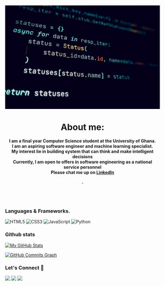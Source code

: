 <div align="center">
</div>

 

<div align="center">
 
 ![alt text](code.jpg)

</div>
 
<div align="center">

<h1>About me:</h1>

</div>

<div align="center">

<h4>
 <P>I am a final year Computer Science student at the University of Ghana.<br>
  I am an aspiring software engineer and machine learning specialist. <br>
  My interest lie in building system that can think and make intelligent decisions <br>
  Currently, I am open to offers in software engineering as a national service personnel<br>
  Please chat me up on <a href="https://www.linkedin.com/in/patrickattankurugu1/" >LinkedIn</a> <br>
  
  .</P>

</h4>

</div>


</div>


<br />
<br />
</div>

[website]: http://patrickattankurugu.github.io/
[linkedin]: https://www.linkedin.com/in/patrickattankurugu1/

### Languages & Frameworks.
![HTML5](https://icongr.am/devicon/html5-original.svg?size=50&color=currentColor)
![CSS3](https://icongr.am/devicon/css3-original.svg?size=50&color=currentColor)
![JavaScript](https://icongr.am/devicon/javascript-original.svg?size=50&color=currentColor)
![Python](https://icongr.am/devicon/python-original.svg?size=50&color=currentColor)
### Github stats
[![My GitHub Stats](https://github-readme-stats.vercel.app/api/?username=PatrickAttankurugu&count_private=true&theme=tokyonight&showicons=true)]()



<a href="http://www.github.com/PatrickAttankurugu"><img src="https://activity-graph.herokuapp.com/graph?username=PatrickAttankurugu&bg_color=1c1917&color=ffffff&line=0891b2&point=ffffff&area_color=1c1917&area=true&hide_border=true&custom_title=GitHub%20Commits%20Graph" alt="GitHub Commits Graph" /></a>


<h3 align="left">Let's Connect 🤝</h3>
<div align="left">
<a target="_blank"
href="https://www.linkedin.com/in/patrickattankurugu400/"><img
src="https://img.shields.io/badge/-LinkedIn-0077b5?style=for-the-badge&logo=LinkedIn&logoColor=white"></img></a> <a target="_blank"
href="mailto:patricka.azuma@gmail.com"><img
src="https://img.shields.io/badge/-Gmail-D14836?style=for-the-badge&logo=Gmail&logoColor=white"></img></a> <a target="_blank"
href="https://twitter.com/PatrickAttanku1"><img
src="https://img.shields.io/badge/-Twitter-1DA1F2?style=for-the-badge&logo=Twitter&logoColor=white"></img></a>
<div/>




